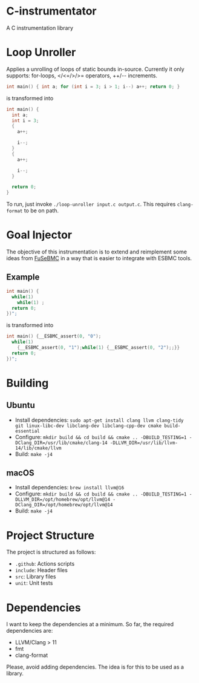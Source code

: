 # C-instrumentator
A C instrumentation library


# Loop Unroller

Applies a unrolling of loops of static bounds in-source. Currently it only supports: for-loops, </<=/>/>= operators, ++/-- increments. 


```c
int main() { int a; for (int i = 3; i > 1; i--) a++; return 0; }
```

is transformed into

```c
int main() {
  int a;
  int i = 3;
  {
    a++;

    i--;
  }
  {
    a++;

    i--;
  }

  return 0;
}
```

To run, just invoke `./loop-unroller input.c output.c`. This requires `clang-format` to be on path.

# Goal Injector

The objective of this instrumentation is to extend and reimplement some ideas from
[FuSeBMC](https://github.com/kaled-alshmrany/FuSeBMC) in a way that is
easier to integrate with ESBMC tools.

## Example

```c
int main() {
  while(1)
    while(1) ;
  return 0;
})";
```

is transformed into

```c
int main() {__ESBMC_assert(0, "0");
  while(1)
    {__ESBMC_assert(0, "1");while(1) {__ESBMC_assert(0, "2");;}}
  return 0;
})";
```

# Building

## Ubuntu

- Install dependencies: `sudo apt-get install clang llvm clang-tidy  git linux-libc-dev libclang-dev libclang-cpp-dev cmake build-essential`
- Configure: `mkdir build && cd build && cmake .. -DBUILD_TESTING=1 -DClang_DIR=/usr/lib/cmake/clang-14 -DLLVM_DIR=/usr/lib/llvm-14/lib/cmake/llvm`
- Build: `make -j4`

## macOS

- Install dependencies: `brew install llvm@16`
- Configure: `mkdir build && cd build && cmake .. -DBUILD_TESTING=1 -DLLVM_DIR=/opt/homebrew/opt/llvm@14 -DClang_DIR=/opt/homebrew/opt/llvm@14`
- Build: `make -j4`

# Project Structure

 The project is structured as follows:

 - `.github`: Actions scripts 
 - `include`: Header files
 - `src`: Library files
 - `unit`: Unit tests

# Dependencies

I want to keep the dependencies at a minimum. So far, the required dependencies are:

- LLVM/Clang > 11
- fmt
- clang-format

Please, avoid adding dependencies. The idea is for this to be used as a library.
